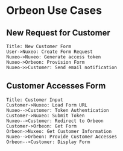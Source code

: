 # Orbeon Use Cases

## New Request for Customer

```sequence
Title: New Customer Form
User->Nuxeo: Create Form Request
Nuxeo->Nuxeo: Generate access token
Nuxeo->Orbeon: Provision Form
Nuxeo->>Customer: Send email notification
```

## Customer Accesses Form

```sequence
Title: Customer Input
Customer->Nuxeo: Load Form URL
Nuxeo-->Customer: Token Authentication
Customer->Nuxeo: Submit Token
Nuxeo-->Customer: Redirect to Orbeon
Customer->Orbeon: Get Form
Orbeon->Nuxeo: Get Customer Information
Nuxeo-->Orbeon: Provide Customer Accesses
Orbeon-->Customer: Display Form

```